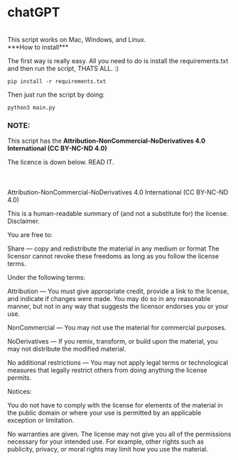 # chatGPT

<br/>
This script works on Mac, Windows, and Linux.
<br/>
***How to install***

The first way is really easy.
All you need to do is install the requirements.txt and then run the script, THATS ALL. :)
```
pip install -r requirements.txt
```
Then just run the script by doing:

```
python3 main.py
```

### NOTE:

This script has the __Attribution-NonCommercial-NoDerivatives 4.0 International (CC BY-NC-ND 4.0)__

The licence is down below. READ IT.
<br/>
<br/>
<br/>
<br/>
Attribution-NonCommercial-NoDerivatives 4.0 International (CC BY-NC-ND 4.0)

This is a human-readable summary of (and not a substitute for) the license. Disclaimer.

You are free to:

Share — copy and redistribute the material in any medium or format
The licensor cannot revoke these freedoms as long as you follow the license terms.

Under the following terms:

Attribution — You must give appropriate credit, provide a link to the license, and indicate if changes were made. You may do so in any reasonable manner, but not in any way that suggests the licensor endorses you or your use.

NonCommercial — You may not use the material for commercial purposes.

NoDerivatives — If you remix, transform, or build upon the material, you may not distribute the modified material.

No additional restrictions — You may not apply legal terms or technological measures that legally restrict others from doing anything the license permits.

Notices:

You do not have to comply with the license for elements of the material in the public domain or where your use is permitted by an applicable exception or limitation.

No warranties are given. The license may not give you all of the permissions necessary for your intended use. For example, other rights such as publicity, privacy, or moral rights may limit how you use the material.
